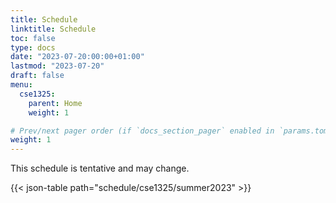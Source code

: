 ```yaml
---
title: Schedule
linktitle: Schedule
toc: false
type: docs
date: "2023-07-20:00:00+01:00"
lastmod: "2023-07-20"
draft: false
menu:
  cse1325:
    parent: Home
    weight: 1

# Prev/next pager order (if `docs_section_pager` enabled in `params.toml`)
weight: 1
---
```


This schedule is tentative and may change.

{{< json-table path="schedule/cse1325/summer2023" >}}